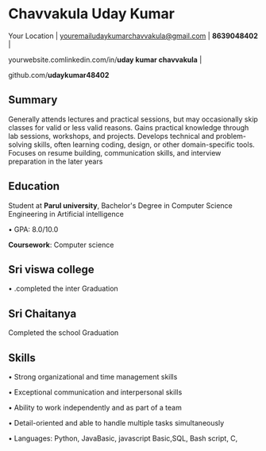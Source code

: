 # Chavvakula Uday Kumar 
Your Location | youremailudaykumarchavvakula@gmail.com | __8639048402__ |

yourwebsite.comlinkedin.com/in/**uday kumar chavvakula** | 

 
github.com/__udaykumar48402__

## Summary

Generally attends lectures and practical sessions, but may occasionally skip classes for valid or less valid reasons. 
Gains practical knowledge through lab sessions, workshops, and projects. Develops technical and problem-solving 
skills, often learning coding, design, or other domain-specific tools. Focuses on resume building, communication skills, 
and interview preparation in the later years 

## Education 

Student at __Parul university__, Bachelor's Degree in Computer Science Engineering in Artificial 
intelligence 

• GPA: 8.0/10.0 

**Coursework**: Computer science 

 ## Sri viswa college 

• .completed the inter Graduation 

## Sri Chaitanya 

 Completed the school Graduation 

 ## Skills

 • Strong organizational and time management skills 

• Exceptional communication and interpersonal skills 

• Ability to work independently and as part of a team 

• Detail-oriented and able to handle multiple tasks simultaneously 

• Languages: Python, JavaBasic, javascript Basic,SQL, Bash script, C,
